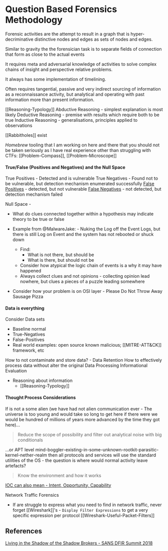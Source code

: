 # Question Based Forensics Methodology



Forensic activities are the attempt to result in a graph that is hyper-decriminative distinctive nodes and edges as sets of nodes and edges. 

Similar to gravity the the forensician task is to separate fields of connection that form as close to the actual events

It requires meta and adversarial knowledge of activities to solve complex chains of insight and perspective relative problems. 

It always has some implementation of timelining.

Often requires tangential, passive and very indirect sourcing of information as a reconnaissance activity, but analytical and operating with past information more than present information.

[[Reasoning-Typology]]
Abductive Reasoning - simplest explanation is most likely
Deductive Reasoning - premise with results which require both to be true
Inductive Reasoning - generalisations, principles applied to observations 

[[Rabbitholes]] exist 

*Homebrew* tooling that I am working on here and there that you should not be taken seriously as I have real experience other than struggling with CTFs:
[[Problem-Compass]], [[Problem-Microscope]]
#### True/False (Positives and Negatives) and the Null Space 

True Positives - Detected and is vulnerable
True Negatives - Found not to be vulnerable, but detection mechanism enumerated successfully
[False Positives](https://www.cgisecurity.com/questions/falsepositive.shtml) - detected, but not vulnerable
[False Negatives](https://www.cgisecurity.com/questions/falsenegative.shtml) - not detected, but detection mechanism failed

Null Space - 
- What do clues connected together within a hypothesis may indicate theory to be true or false
- Example from @MalwareJake: - Nuking the Log off the Event Logs, but there is still Log on Event and the system has not rebooted or shuck down
	- Find:
		- What is not there, but should be
		- What is there, but should not be
	- Consider how atypical the logic chain of events is a why it may have happened
	- Always collect clues and not opinions - collecting opinion lead nowhere, but clues a pieces of a puzzle leading somewhere

- Consider how your problem is on OSI layer - Please Do Not Throw Away Sausage Pizza 

#### Data is everything

Consider Data sets
- Baseline normal
- True-Negatives
- False-Positives
- Real world examples: open source known malicious; [[MITRE-ATT&CK]] framework, etc


How to not contaminate and store data? - Data Retention
How to effectively process data without alter the original Data Processing 
Informational Evaluation 


- Reasoning about information
	- [[Reasoning-Typology]]

#### Thought Process Considerations


If is not a some alien (we have had not alien communication ever - The universe is too young and would take so long to get here if there were we would be hundred of millions of years more advanced by the time they got here)...

> Reduce the scope of possibility and filter out analytical noise with big conditionals

...or APT level mind-boggler-existing-in-some-unknown-rootkit-parasitic-kernel-nether-realm then all protocols and services will use the standard utilities of the OS - the question is where would normal activity leave artefacts?

> Know the environment and how it works

[IOC can also mean - Intent, Opportunity, Capability](https://youtu.be/xuUMlNx72xI?feature=shared&t=266) 


Network Traffic Forensics
- If are struggle to express what you need to find in network traffic, never forget [[Wireshark]]'s - `Display Filter Expressions` to get a very specific expression per protocol [[Wireshark-Useful-Packet-Filters]]

## References

[Living in the Shadow of the Shadow Brokers - SANS DFIR Summit 2018](https://youtu.be/xuUMlNx72xI)